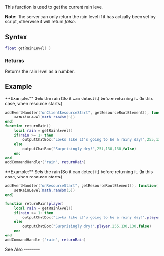 This function is used to get the current rain level.

**Note:** The server can only return the rain level if it has actually been set by script, otherwise it will return *false*.

Syntax
------

``` lua
float getRainLevel( )
```

### Returns

Returns the rain level as a number.

Example
-------

<section name="Client" class="client" show="true">
**Example:** Sets the rain (So it can detect it) before returning it. (In this case, when resource starts.)

``` lua
addEventHandler("onClientResourceStart", getResourceRootElement(), function()
    setRainLevel(math.random(5))
end)
function returnRain()
    local rain = getRainlevel()
    if(rain >= 1) then
        outputChatBox("Looks like it's going to be a rainy day!",255,130,130,false)
    else
        outputChatBox("Surprisingly dry!",255,130,130,false)
    end
end
addCommandHandler("rain", returnRain)
```

</section>
<section name="Server" class="server" show="true">
**Example:** Sets the rain (So it can detect it) before returning it. (In this case, when resource starts.)

``` lua
addEventHandler("onResourceStart", getResourceRootElement(), function()
    setRainLevel(math.random(5))
end)

function returnRain(player)
    local rain = getRainlevel()
    if(rain >= 1) then
        outputChatBox("Looks like it's going to be a rainy day!",player,255,130,130,false)
    else
        outputChatBox("Surprisingly dry!",player,255,130,130,false)
    end
end
addCommandHandler("rain", returnRain)
```

</section>
See Also
--------

